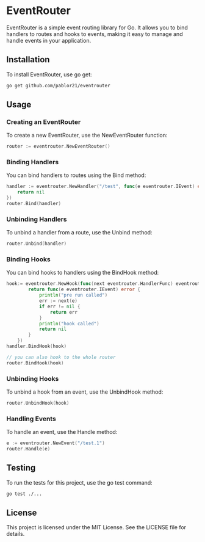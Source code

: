 # EventRouter

EventRouter is a simple event routing library for Go. It allows you to bind handlers to routes and hooks to events, making it easy to manage and handle events in your application.

## Installation

To install EventRouter, use go get:

```sh
go get github.com/pablor21/eventrouter
```

## Usage

### Creating an EventRouter

To create a new EventRouter, use the NewEventRouter function:

```go
router := eventrouter.NewEventRouter()
```

### Binding Handlers

You can bind handlers to routes using the Bind method:

```go
handler := eventrouter.NewHandler("/test", func(e eventrouter.IEvent) error {
    return nil
})
router.Bind(handler)
```

### Unbinding Handlers

To unbind a handler from a route, use the Unbind method:

```go
router.Unbind(handler)
```

### Binding Hooks

You can bind hooks to handlers using the BindHook method:

```go
hook:= eventrouter.NewHook(func(next eventrouter.HandlerFunc) eventrouter.HandlerFunc {
		return func(e eventrouter.IEvent) error {
			println("pre run called")
			err := next(e)
			if err != nil {
				return err
			}
			println("hook called")
			return nil
		}
	})
handler.BindHook(hook)

// you can also hook to the whole router
router.BindHook(hook)
```

### Unbinding Hooks

To unbind a hook from an event, use the UnbindHook method:

```go 
router.UnbindHook(hook) 
```

### Handling Events

To handle an event, use the Handle method:

```go
e := eventrouter.NewEvent("/test.1")
router.Handle(e)
```

## Testing

To run the tests for this project, use the go test command:

```sh 
go test ./... 
```

## License

This project is licensed under the MIT License. See the LICENSE file for details.
